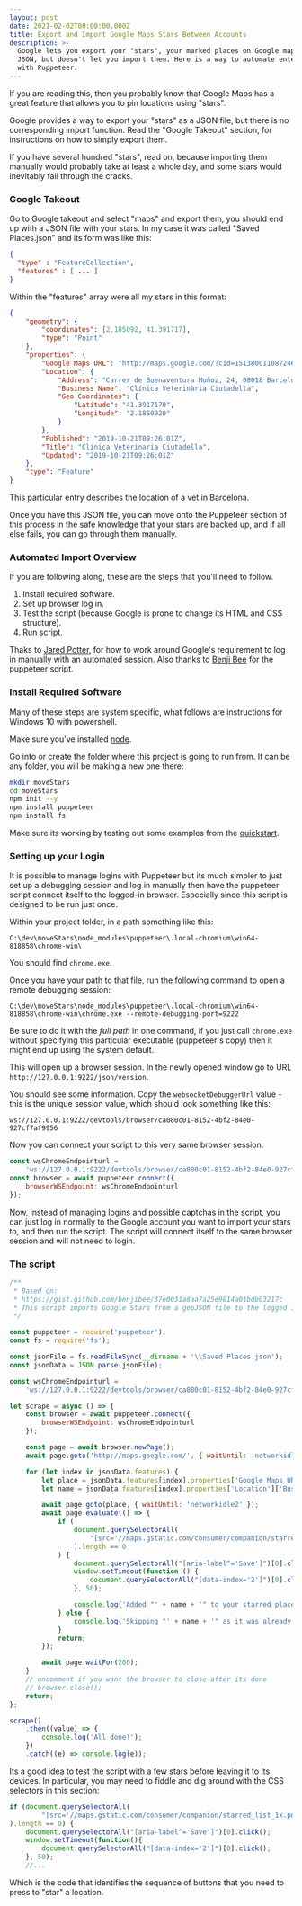 ```yaml
---
layout: post
date: 2021-02-02T00:00:00.000Z
title: Export and Import Google Maps Stars Between Accounts
description: >-
  Google lets you export your "stars", your marked places on Google maps, as
  JSON, but doesn't let you import them. Here is a way to automate entering them
  with Puppeteer.
---
```


If you are reading this, then you probably know that Google Maps has a great feature that allows you to pin locations using "stars".

Google provides a way to export your "stars" as a JSON file, but there is no corresponding import function. Read the "Google Takeout" section, for instructions on how to simply export them.

If you have several hundred "stars", read on, because importing them manually would probably take at least a whole day, and some stars would inevitably fall through the cracks.

### Google Takeout

Go to Google takeout and select "maps" and export them, you should end up with a JSON file with your stars. In my case it was called "Saved Places.json" and its form was like this:

```json
{
  "type" : "FeatureCollection",
  "features" : [ ... ]
}
```

Within the "features" array were all my stars in this format:

```json
{
	"geometry": {
		"coordinates": [2.185092, 41.391717],
		"type": "Point"
	},
	"properties": {
		"Google Maps URL": "http://maps.google.com/?cid=15138001108724662971",
		"Location": {
			"Address": "Carrer de Buenaventura Muñoz, 24, 08018 Barcelona, Spain",
			"Business Name": "Clínica Veterinària Ciutadella",
			"Geo Coordinates": {
				"Latitude": "41.3917170",
				"Longitude": "2.1850920"
			}
		},
		"Published": "2019-10-21T09:26:01Z",
		"Title": "Clinica Veterinaria Ciutadella",
		"Updated": "2019-10-21T09:26:01Z"
	},
	"type": "Feature"
}
```

This particular entry describes the location of a vet in Barcelona.

Once you have this JSON file, you can move onto the Puppeteer section of this process in the safe knowledge that your stars are backed up, and if all else fails, you can go through them manually.

### Automated Import Overview

If you are following along, these are the steps that you'll need to follow.

1. Install required software.
1. Set up browser log in.
1. Test the script (because Google is prone to change its HTML and CSS structure).
1. Run script.

Thaks to [Jared Potter](https://medium.com/@jaredpotter1/connecting-puppeteer-to-existing-chrome-window-8a10828149e0), for how to work around Google's requirement to log in manually with an automated session. Also thanks to [Benji Bee](https://gist.github.com/benjibee/37e0031a8aa7a25e9814a01bdb03217c) for the puppeteer script.

### Install Required Software

Many of these steps are system specific, what follows are instructions for Windows 10 with powershell.

Make sure you've installed [node](<[https://nodejs.org/en/](https://nodejs.org/en/)>).

Go into or create the folder where this project is going to run from. It can be any folder, you will be making a new one there:

```bash
mkdir moveStars
cd moveStars
npm init --y
npm install puppeteer
npm install fs
```

Make sure its working by testing out some examples from the [quickstart](https://developers.google.com/web/tools/puppeteer/get-started).

### Setting up your Login

It is possible to manage logins with Puppeteer but its much simpler to just set up a debugging session and log in manually then have the puppeteer script connect itself to the logged-in browser. Especially since this script is designed to be run just once.

Within your project folder, in a path something like this:

```text
C:\dev\moveStars\node_modules\puppeteer\.local-chromium\win64-818858\chrome-win\
```

You should find `chrome.exe`.

Once you have your path to that file, run the following command to open a remote debugging session:

```text
C:\dev\moveStars\node_modules\puppeteer\.local-chromium\win64-818858\chrome-win\chrome.exe --remote-debugging-port=9222
```

Be sure to do it with the _full path_ in one command, if you just call `chrome.exe` without specifying this particular executable (puppeteer's copy) then it might end up using the system default.

This will open up a browser session. In the newly opened window go to URL `http://127.0.0.1:9222/json/version`.

You should see some information. Copy the `websocketDebuggerUrl` value - this is the unique session value, which should look something like this:

```text
ws://127.0.0.1:9222/devtools/browser/ca080c01-8152-4bf2-84e0-927cf7af9956
```

Now you can connect your script to this very same browser session:

```javascript
const wsChromeEndpointurl =
	'ws://127.0.0.1:9222/devtools/browser/ca080c01-8152-4bf2-84e0-927cf7af9956';
const browser = await puppeteer.connect({
	browserWSEndpoint: wsChromeEndpointurl
});
```

Now, instead of managing logins and possible captchas in the script, you can just log in normally to the Google account you want to import your stars to, and then run the script. The script will connect itself to the same browser session and will not need to login.

### The script

```javascript
/**
 * Based on:
 * https://gist.github.com/benjibee/37e0031a8aa7a25e9814a01bdb03217c
 * This script imports Google Stars from a geoJSON file to the logged in account.
 */

const puppeteer = require('puppeteer');
const fs = require('fs');

const jsonFile = fs.readFileSync(__dirname + '\\Saved Places.json');
const jsonData = JSON.parse(jsonFile);

const wsChromeEndpointurl =
	'ws://127.0.0.1:9222/devtools/browser/ca080c01-8152-4bf2-84e0-927cf7af9956';

let scrape = async () => {
	const browser = await puppeteer.connect({
		browserWSEndpoint: wsChromeEndpointurl
	});

	const page = await browser.newPage();
	await page.goto('http://maps.google.com/', { waitUntil: 'networkidle2' });

	for (let index in jsonData.features) {
		let place = jsonData.features[index].properties['Google Maps URL'];
		let name = jsonData.features[index].properties['Location']['Business Name'];

		await page.goto(place, { waitUntil: 'networkidle2' });
		await page.evaluate(() => {
			if (
				document.querySelectorAll(
					"[src='//maps.gstatic.com/consumer/companion/starred_list_1x.png']"
				).length == 0
			) {
				document.querySelectorAll("[aria-label^='Save']")[0].click();
				window.setTimeout(function () {
					document.querySelectorAll("[data-index='2']")[0].click();
				}, 50);

				console.log('Added "' + name + '" to your starred places!');
			} else {
				console.log('Skipping "' + name + '" as it was already starred…');
			}
			return;
		});

		await page.waitFor(200);
	}
	// uncomment if you want the browser to close after its done
	// browser.close();
	return;
};

scrape()
	.then((value) => {
		console.log('All done!');
	})
	.catch((e) => console.log(e));
```

Its a good idea to test the script with a few stars before leaving it to its devices. In particular, you may need to fiddle and dig around with the CSS selectors in this section:

```js
if (document.querySelectorAll(
        "[src='//maps.gstatic.com/consumer/companion/starred_list_1x.png']"
).length == 0) {
    document.querySelectorAll("[aria-label^='Save']")[0].click();
    window.setTimeout(function(){
        document.querySelectorAll("[data-index='2']")[0].click();
    }, 50);
    //...
```

Which is the code that identifies the sequence of buttons that you need to press to "star" a location.
